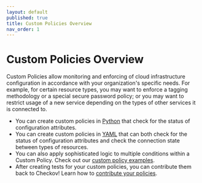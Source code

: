 ```yaml
---
layout: default
published: true
title: Custom Policies Overview
nav_order: 1
---
```


# Custom Policies Overview

Custom Policies allow monitoring and enforcing of cloud infrastructure configuration in accordance with your organization's specific needs. For example, for certain resource types, you may want to enforce a tagging methodology or a special secure password policy; or you may want to restrict usage of a new service depending on the types of other services it is connected to.

* You can create custom policies in [Python](https://www.checkov.io/3.Custom%20Policies/Python%20Custom%20Policies.html) that check for the status of configuration attributes.
* You can create custom policies in [YAML](https://www.checkov.io/3.Custom%20Policies/YAML%20Custom%20Policies.html) that can both check for the status of configuration attributes and check the connection state between types of resources.
* You can also apply sophisticated logic to multiple conditions within a Custom Policy. Check out our [custom policy examples](https://www.checkov.io/3.Custom%20Policies/Examples.html).
* After creating tests for your custom policies, you can contribute them back to Checkov! Learn how to [contribute your policies](https://www.checkov.io/6.Contribution/Contribution%20Overview.html).
